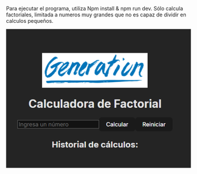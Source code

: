 Para ejecutar el programa, utiliza Npm install & npm run dev. Sólo calcula factoriales, limitada a numeros muy grandes que no es capaz de dividir en calculos pequeños.

![alt text](image.png)